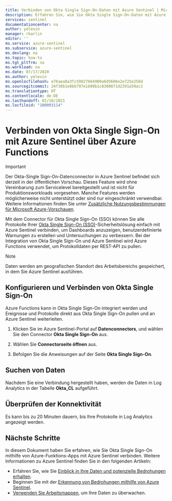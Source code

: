 ```yaml
---
title: Verbinden von Okta Single Sign-On-Daten mit Azure Sentinel | Microsoft-Dokumentation
description: Erfahren Sie, wie Sie Okta Single Sign-On-Daten mit Azure Sentinel verbinden.
services: sentinel
documentationcenter: na
author: yelevin
manager: rkarlin
editor: ''
ms.service: azure-sentinel
ms.subservice: azure-sentinel
ms.devlang: na
ms.topic: how-to
ms.tgt_pltfrm: na
ms.workload: na
ms.date: 07/17/2020
ms.author: yelevin
ms.openlocfilehash: e76aea8a3fc59827664900a6d5686e2e725e258d
ms.sourcegitcommit: 24f30b1e8bb797e1609b1c8300871d2391a59ac2
ms.translationtype: HT
ms.contentlocale: de-DE
ms.lasthandoff: 02/10/2021
ms.locfileid: "100093114"
---
```

# <a name="connect-your-okta-single-sign-on-to-azure-sentinel-with-azure-function"></a>Verbinden von Okta Single Sign-On mit Azure Sentinel über Azure Functions

> [!IMPORTANT]
> Der Okta-Single Sign-On-Datenconnector in Azure Sentinel befindet sich derzeit in der öffentlichen Vorschau.
> Dieses Feature wird ohne Vereinbarung zum Servicelevel bereitgestellt und ist nicht für Produktionsworkloads vorgesehen. Manche Features werden möglicherweise nicht unterstützt oder sind nur eingeschränkt verwendbar. Weitere Informationen finden Sie unter [Zusätzliche Nutzungsbestimmungen für Microsoft Azure-Vorschauen](https://azure.microsoft.com/support/legal/preview-supplemental-terms/).

Mit dem Connector für Okta Single Sign-On (SSO) können Sie alle Protokolle Ihrer [Okta Single Sign-On (SSO)](https://www.okta.com/products/single-sign-on/)-Sicherheitslösung einfach mit Azure Sentinel verbinden, um Dashboards anzuzeigen, benutzerdefinierte Warnungen zu erstellen und Untersuchungen zu verbessern. Bei der Integration von Okta Single Sign-On und Azure Sentinel wird Azure Functions verwendet, um Protokolldaten per REST-API zu pullen.

> [!NOTE]
> Daten werden am geografischen Standort des Arbeitsbereichs gespeichert, in dem Sie Azure Sentinel ausführen.

## <a name="configure-and-connect-okta-single-sign-on"></a>Konfigurieren und Verbinden von Okta Single Sign-On

Azure Functions kann in Okta Single Sign-On integriert werden und Ereignisse und Protokolle direkt aus Okta Single Sign-On pullen und an Azure Sentinel weiterleiten.

1. Klicken Sie im Azure Sentinel-Portal auf **Datenconnectors**, und wählen Sie den Connector **Okta Single Sign-On** aus.

1. Wählen Sie **Connectorseite öffnen** aus.

1. Befolgen Sie die Anweisungen auf der Seite **Okta Single Sign-On**.

## <a name="find-your-data"></a>Suchen von Daten

Nachdem Sie eine Verbindung hergestellt haben, werden die Daten in Log Analytics in der Tabelle **Okta_CL** aufgeführt.

## <a name="validate-connectivity"></a>Überprüfen der Konnektivität

Es kann bis zu 20 Minuten dauern, bis Ihre Protokolle in Log Analytics angezeigt werden.

## <a name="next-steps"></a>Nächste Schritte

In diesem Dokument haben Sie erfahren, wie Sie Okta Single Sign-On mithilfe von Azure-Funktions-Apps mit Azure Sentinel verbinden. Weitere Informationen zu Azure Sentinel finden Sie in den folgenden Artikeln:

- Erfahren Sie, wie Sie [Einblick in Ihre Daten und potenzielle Bedrohungen erhalten](quickstart-get-visibility.md).
- Beginnen Sie mit der [Erkennung von Bedrohungen mithilfe von Azure Sentinel](tutorial-detect-threats-built-in.md).
- [Verwenden Sie Arbeitsmappen](tutorial-monitor-your-data.md), um Ihre Daten zu überwachen.

